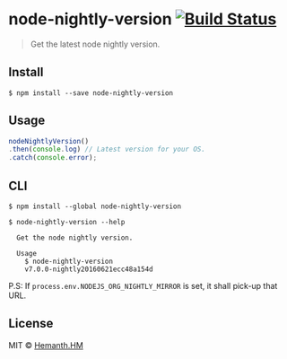 # node-nightly-version [![Build Status](https://travis-ci.org/hemanth/node-nightly-version.svg?branch=master)](https://travis-ci.org/hemanth/node-nightly-version)

>  Get the latest node nightly version.


## Install

```
$ npm install --save node-nightly-version
```


## Usage

```js
nodeNightlyVersion()
.then(console.log) // Latest version for your OS.
.catch(console.error);
```

## CLI

```
$ npm install --global node-nightly-version
```

```
$ node-nightly-version --help

  Get the node nightly version.

  Usage
    $ node-nightly-version
    v7.0.0-nightly20160621ecc48a154d

```

P.S: If `process.env.NODEJS_ORG_NIGHTLY_MIRROR` is set, it shall pick-up that URL.

## License

MIT © [Hemanth.HM](https://h3manth.com)
